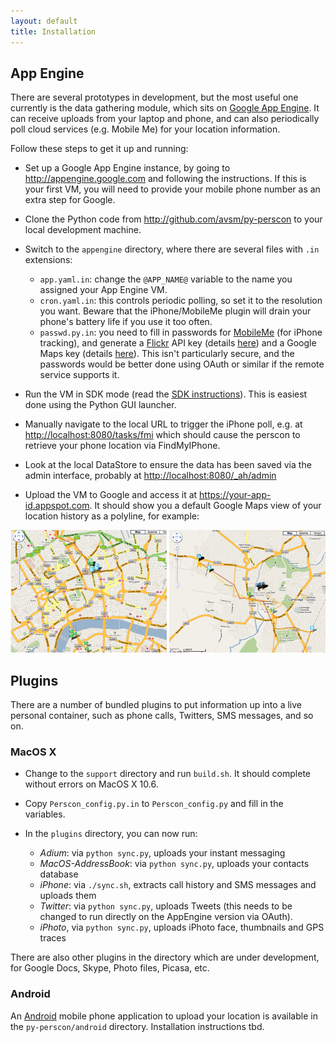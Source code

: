 ```yaml
---
layout: default
title: Installation
---
```


## App Engine

There are several prototypes in development, but the most useful one currently is the data gathering module, which sits on [Google App Engine](http://code.google.com/appengine).  It can receive uploads from your laptop and phone, and can also periodically poll cloud services (e.g. Mobile Me) for your location information.

Follow these steps to get it up and running:

* Set up a Google App Engine instance, by going to <http://appengine.google.com> and following the instructions. If this is your first VM, you will need to provide your mobile phone number as an extra step for Google.
* Clone the Python code from <http://github.com/avsm/py-perscon> to your local development machine.
* Switch to the `appengine` directory, where there are several files with `.in` extensions:

	* `app.yaml.in`: change the `@APP_NAME@` variable to the name you assigned your App Engine VM.
	* `cron.yaml.in`: this controls periodic polling, so set it to the resolution you want.  Beware that the iPhone/MobileMe plugin will drain your phone's battery life if you use it too often.
	* `passwd.py.in`: you need to fill in passwords for [MobileMe](http://me.com) (for iPhone tracking), and generate a [Flickr](http://flickr.com) API key (details [here](http://www.flickr.com/services/api/misc.api_keys.html)) and a Google Maps key (details [here](http://code.google.com/apis/maps/signup.html)).   This isn't particularly secure, and the passwords would be better done using OAuth or similar if the remote service supports it.

* Run the VM in SDK mode (read the [SDK instructions](http://code.google.com/appengine/downloads.html)).  This is easiest done using the Python GUI launcher.

* Manually navigate to the local URL to trigger the iPhone poll, e.g. at <http://localhost:8080/tasks/fmi> which should cause the perscon to retrieve your phone location via FindMyIPhone.

* Look at the local DataStore to ensure the data has been saved via the admin interface, probably at <http://localhost:8080/_ah/admin>

* Upload the VM to Google and access it at <https://your-app-id.appspot.com>.  It should show you a default Google Maps view of your location history as a polyline, for example:

<span><a href="images/gmaps1.png"><img src="images/gmaps1-thumb.png" /></a> <a href="images/gmaps2.png"><img src="images/gmaps2-thumb.png" /></a></span>

## Plugins

There are a number of bundled plugins to put information up into a live personal container, such as phone calls, Twitters, SMS messages, and so on.

### MacOS X

* Change to the `support` directory and run `build.sh`. It should complete without errors on MacOS X 10.6.
* Copy `Perscon_config.py.in` to `Perscon_config.py` and fill in the variables.
* In the `plugins` directory, you can now run:

	* *Adium*: via `python sync.py`, uploads your instant messaging
	* *MacOS-AddressBook*: via `python sync.py`, uploads your contacts database
	* *iPhone*: via `./sync.sh`, extracts call history and SMS messages and uploads them
	* *Twitter*: via `python sync.py`, uploads Tweets (this needs to be changed to run directly on the AppEngine version via OAuth).
	* *iPhoto*, via `python sync.py`, uploads iPhoto face, thumbnails and GPS traces

There are also other plugins in the directory which are under development, for Google Docs, Skype, Photo files, Picasa, etc.

### Android

An [Android](http://www.android.com/) mobile phone application to upload your location is available in the `py-perscon/android` directory.
Installation instructions tbd.
